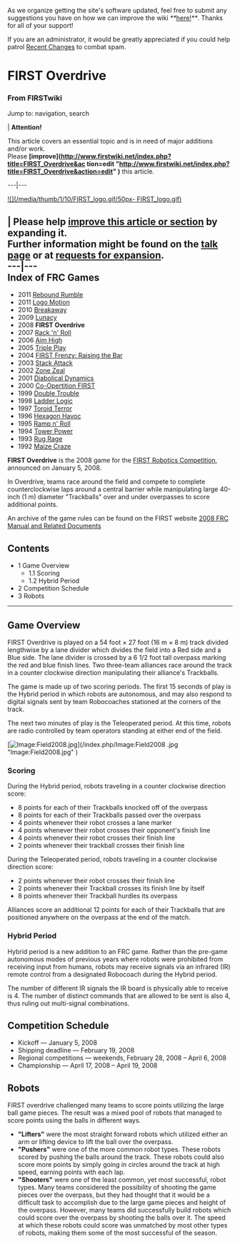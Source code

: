 As we organize getting the site's software updated, feel free to submit any
suggestions you have on how we can improve the wiki
_**_[here!](/index.php/User:Hallry/Suggestions "User:Hallry/Suggestions"
)_**_. Thanks for all of your support!

If you are an administrator, it would be greatly appreciated if you could help
patrol [Recent Changes](/index.php/Special:Recentchanges
"Special:Recentchanges" ) to combat spam.

# FIRST Overdrive

### From FIRSTwiki

Jump to: navigation, search

| **Attention!**  

This article covers an essential topic and is in need of major additions
and/or work.  
Please **[improve](http://www.firstwiki.net/index.php?title=FIRST_Overdrive&ac
tion=edit
"http://www.firstwiki.net/index.php?title=FIRST_Overdrive&action=edit" )**
this article.  
  
---|---  
  
[![](/media/thumb/1/10/FIRST_logo.gif/50px-
FIRST_logo.gif)](/index.php/Image:FIRST_logo.gif "" )

| **Please help [improve this article or
section](http://www.firstwiki.net/index.php?title=FIRST_Overdrive&action=edit
"http://www.firstwiki.net/index.php?title=FIRST_Overdrive&action=edit" ) by
expanding it.**  
Further information might be found on the [talk
page](/index.php?title=Talk:FIRST_Overdrive&action=edit "Talk:FIRST Overdrive"
) or at [requests for expansion](/index.php/FIRSTwiki:Requests_for_expansion
"FIRSTwiki:Requests for expansion" ).  
---|---  
Index of FRC Games  
---  
  
  * 2011 [Rebound Rumble](/index.php/Rebound_Rumble "Rebound Rumble" )
  * 2011 [Logo Motion](/index.php/Logo_Motion "Logo Motion" )
  * 2010 [Breakaway](/index.php/Breakaway "Breakaway" )
  * 2009 [Lunacy](/index.php/Lunacy "Lunacy" )
  * 2008 **FIRST Overdrive**
  * 2007 [Rack 'n' Roll](/index.php/Rack_%27n%27_Roll "Rack 'n' Roll" )
  * 2006 [Aim High](/index.php/Aim_High "Aim High" )
  * 2005 [Triple Play](/index.php/Triple_Play "Triple Play" )
  * 2004 [FIRST Frenzy: Raising the Bar](/index.php/FIRST_Frenzy:_Raising_the_Bar "FIRST Frenzy: Raising the Bar" )
  * 2003 [Stack Attack](/index.php/Stack_Attack "Stack Attack" )
  * 2002 [Zone Zeal](/index.php/Zone_Zeal "Zone Zeal" )
  * 2001 [Diabolical Dynamics](/index.php/Diabolical_Dynamics "Diabolical Dynamics" )
  * 2000 [Co-Opertition FIRST](/index.php/Co-Opertition_FIRST "Co-Opertition FIRST" )
  * 1999 [Double Trouble](/index.php/Double_Trouble "Double Trouble" )
  * 1998 [Ladder Logic](/index.php/Ladder_Logic "Ladder Logic" )
  * 1997 [Toroid Terror](/index.php/Toroid_Terror "Toroid Terror" )
  * 1996 [Hexagon Havoc](/index.php/Hexagon_Havoc "Hexagon Havoc" )
  * 1995 [Ramp n' Roll](/index.php/Ramp_n%27_Roll "Ramp n' Roll" )
  * 1994 [Tower Power](/index.php/Tower_Power "Tower Power" )
  * 1993 [Rug Rage](/index.php/Rug_Rage "Rug Rage" )
  * 1992 [Maize Craze](/index.php/Maize_Craze "Maize Craze" )  
  
  

**FIRST Overdrive** is the 2008 game for the [FIRST Robotics Competition](/index.php/FIRST_Robotics_Competition "FIRST Robotics Competition" ), announced on January 5, 2008. 

In Overdrive, teams race around the field and compete to complete
counterclockwise laps around a central barrier while manipulating large
40-inch (1 m) diameter "Trackballs" over and under overpasses to score
additional points.

An archive of the game rules can be found on the FIRST website [2008 FRC
Manual and Related
Documents](http://www.usfirst.org/roboticsprograms/frc/content.aspx?id=9152
"http://www.usfirst.org/roboticsprograms/frc/content.aspx?id=9152" )

## Contents

  * 1 Game Overview
    * 1.1 Scoring
    * 1.2 Hybrid Period
  * 2 Competition Schedule
  * 3 Robots  
---  
  

## Game Overview

FIRST Overdrive is played on a 54 foot × 27 foot (16 m × 8 m) track divided
lengthwise by a lane divider which divides the field into a Red side and a
Blue side. The lane divider is crossed by a 6 1/2 foot tall overpass marking
the red and blue finish lines. Two three-team alliances race around the track
in a counter clockwise direction manipulating their alliance's Trackballs.

The game is made up of two scoring periods. The first 15 seconds of play is
the Hybrid period in which robots are autonomous, and may also respond to
digital signals sent by team Robocoaches stationed at the corners of the
track.

The next two minutes of play is the Teleoperated period. At this time, robots
are radio controlled by team operators standing at either end of the field.

[![Image:Field2008.jpg](/media/d/df/Field2008.jpg)](/index.php/Image:Field2008
.jpg "Image:Field2008.jpg" )


### Scoring

During the Hybrid period, robots traveling in a counter clockwise direction
score:

  * 8 points for each of their Trackballs knocked off of the overpass 
  * 8 points for each of their Trackballs passed over the overpass 
  * 4 points whenever their robot crosses a lane marker 
  * 4 points whenever their robot crosses their opponent's finish line 
  * 4 points whenever their robot crosses their finish line 
  * 2 points whenever their trackball crosses their finish line 

During the Teleoperated period, robots traveling in a counter clockwise
direction score:

  * 2 points whenever their robot crosses their finish line 
  * 2 points whenever their Trackball crosses its finish line by itself 
  * 8 points whenever their Trackball hurdles its overpass 

Alliances score an additional 12 points for each of their Trackballs that are
positioned anywhere on the overpass at the end of the match.


### Hybrid Period

Hybrid period is a new addition to an FRC game. Rather than the pre-game
autonomous modes of previous years where robots were prohibited from receiving
input from humans, robots may receive signals via an infrared (IR) remote
control from a designated Robocoach during the Hybrid period.

The number of different IR signals the IR board is physically able to receive
is 4. The number of distinct commands that are allowed to be sent is also 4,
thus ruling out multi-signal combinations.


## Competition Schedule

  * Kickoff — January 5, 2008 
  * Shipping deadline — February 19, 2008 
  * Regional competitions — weekends, February 28, 2008 – April 6, 2008 
  * Championship — April 17, 2008 – April 19, 2008 


## Robots

FIRST overdrive challenged many teams to score points utilizing the large ball
game pieces. The result was a mixed pool of robots that managed to score
points using the balls in different ways.

  * **"Lifters"** were the most straight forward robots which utilized either an arm or lifting device to lift the ball over the overpass. 
  * **"Pushers"** were one of the more common robot types. These robots scored by pushing the balls around the track. These robots could also score more points by simply going in circles around the track at high speed, earning points with each lap. 
  * **"Shooters"** were one of the least common, yet most successful, robot types. Many teams considered the possibility of shooting the game pieces over the overpass, but they had thought that it would be a difficult task to accomplish due to the large game pieces and height of the overpass. However, many teams did successfully build robots which could score over the overpass by shooting the balls over it. The speed at which these robots could score was unmatched by most other types of robots, making them some of the most successful of the season. 


